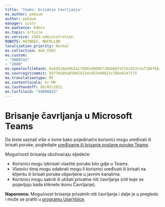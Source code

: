 ```yaml
---
title: 'Teams: brisanje čavrljanja'
ms.author: pebaum
author: pebaum
manager: scotv
ms.audience: Admin
ms.topic: article
ms.service: o365-administration
ROBOTS: NOINDEX, NOFOLLOW
localization_priority: Normal
ms.collection: Adm_O365
ms.custom:
- "9000743"
- "2680"
ms.openlocfilehash: 8a4d534eb9b2a179801d9606720bb8bfaf16c453c5af106f6b104fd0dc11cc9f
ms.sourcegitcommit: b5f7da89a650d2915dc652449623c78be6247175
ms.translationtype: MT
ms.contentlocale: hr-HR
ms.lasthandoff: 08/05/2021
ms.locfileid: "54008655"
---
```

# <a name="delete-a-chat-in-microsoft-teams"></a>Brisanje čavrljanja u Microsoft Teams

Da biste saznali više o tome kako pojedinačni korisnici mogu uređivati ili brisati poruke, pogledajte [uređivanje ili brisanje poslane poruke Teams](https://support.office.com/article/5f1fe604-a900-4a07-b8b7-8cf70ed6b263). 

Mogućnosti brisanja obuhvaćaju sljedeće:

- Korisnici mogu izbrisati vlastite poruke bilo gdje u Teams.
- Vlasnici tima mogu odabrati mogu li korisnici uređivati ili brisati na klijentu ili brisati poruke objavljene u javnim kanalima.
- Korisnici mogu sakriti ili utišati privatne niti čavrljanja (niti koje se pojavljuju kada kliknete ikonu Čavrljanje).

**Napomena:** Mogućnost brisanja privatnih niti čavrljanja i dalje je u pregledu i može se pratiti u [programu UserVoice](https://microsoftteams.uservoice.com/forums/555103-public/suggestions/33535006-delete-private-chat-threads). 